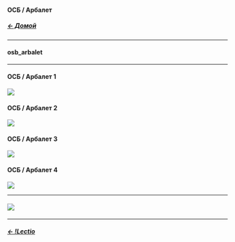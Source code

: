 #### ОСБ / Арбалет   

##### [← Домой](!0SB.md#osb)    

***  
#### osb_arbalet   

***
#### ОСБ / Арбалет 1  
[![](https://i.ytimg.com/vi/pouFQqZgRHQ/maxresdefault.jpg)](https://www.youtube.com/watch?v=pouFQqZgRHQ)   

#### ОСБ / Арбалет 2  
[![](https://i.ytimg.com/vi/3BaDN0xDIJc/maxresdefault.jpg)](https://www.youtube.com/watch?v=3BaDN0xDIJc)   

#### ОСБ / Арбалет 3    
[![](https://i.ytimg.com/vi/Wac1Q45IkZA/maxresdefault.jpg)](https://www.youtube.com/watch?v=Wac1Q45IkZA)   

#### ОСБ / Арбалет 4    
[![](https://i.ytimg.com/vi/1TVN-buN9IA/maxresdefault.jpg)](https://youtu.be/1TVN-buN9IA)  

***
#### [![](https://telegra.ph/file/591dc1e98963a1b24f844.jpg)](ABCDEFGoal.md#ABCDEFGoal)  

***  
##### [← !Lectio](Lectio.md#lectio)  
